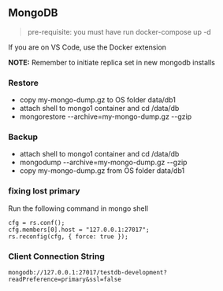 ## MongoDB

> pre-requisite: you must have run docker-compose up -d

If you are on VS Code, use the Docker extension

**NOTE:** Remember to initiate replica set in new mongodb installs

### Restore
- copy my-mongo-dump.gz to OS folder data/db1
- attach shell to mongo1 container and cd /data/db
- mongorestore --archive=my-mongo-dump.gz --gzip

### Backup
- attach shell to mongo1 container and cd /data/db
- mongodump --archive=my-mongo-dump.gz --gzip
- copy my-mongo-dump.gz from OS folder data/db1

### fixing lost primary

Run the following command in mongo shell

```
cfg = rs.conf();
cfg.members[0].host = "127.0.0.1:27017";
rs.reconfig(cfg, { force: true });
```

### Client Connection String

```
mongodb://127.0.0.1:27017/testdb-development?readPreference=primary&ssl=false
```
